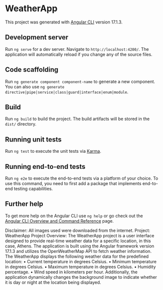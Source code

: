 # WeatherApp

This project was generated with [Angular CLI](https://github.com/angular/angular-cli) version 17.1.3.

## Development server

Run `ng serve` for a dev server. Navigate to `http://localhost:4200/`. The application will automatically reload if you change any of the source files.

## Code scaffolding

Run `ng generate component component-name` to generate a new component. You can also use `ng generate directive|pipe|service|class|guard|interface|enum|module`.

## Build

Run `ng build` to build the project. The build artifacts will be stored in the `dist/` directory.

## Running unit tests

Run `ng test` to execute the unit tests via [Karma](https://karma-runner.github.io).

## Running end-to-end tests

Run `ng e2e` to execute the end-to-end tests via a platform of your choice. To use this command, you need to first add a package that implements end-to-end testing capabilities.

## Further help

To get more help on the Angular CLI use `ng help` or go check out the [Angular CLI Overview and Command Reference](https://angular.io/cli) page.

Disclaimer:
All images used were downloaded from the internet.
Project: WeatherApp
Project Overview:
The WeatherApp project is a user interface designed to provide real-time weather data for a specific location, in this case, Athens. The application is built using the Angular framework version 17.1.3 and utilizes the OpenWeatherMap API to fetch weather information.
The WeatherApp displays the following weather data for the predefined location:
•	Current temperature in degrees Celsius.
•	Minimum temperature in degrees Celsius.
•	Maximum temperature in degrees Celsius.
•	Humidity percentage.
•	Wind speed in kilometers per hour.
Additionally, the application dynamically changes the background image to indicate whether it is day or night at the location being displayed.
